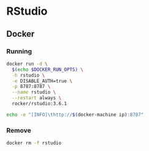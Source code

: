 # RStudio

## Docker

### Running

```sh
docker run -d \
  $(echo $DOCKER_RUN_OPTS) \
  -h rstudio \
  -e DISABLE_AUTH=true \
  -p 8787:8787 \
  --name rstudio \
  --restart always \
  rocker/rstudio:3.6.1
```

```sh
echo -e "[INFO]\thttp://$(docker-machine ip):8787"
```

### Remove

```sh
docker rm -f rstudio
```
